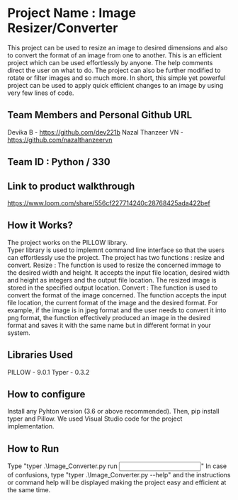 # Project Name : Image Resizer/Converter
This project can be used to resize an image to desired dimensions and also to convert the format of an image from one to another. This is an efficient project which can be used effortlessly by anyone. The help comments direct the user on what to do. The project can also be further modified to rotate or filter images and so much more. In short, this simple yet powerful project can be used to apply quick efficient changes to an image by using very few lines of code.
## Team Members and Personal Github URL
Devika B - https://github.com/dev221b
Nazal Thanzeer VN - https://github.com/nazalthanzeervn
## Team ID : Python / 330
## Link to product walkthrough
https://www.loom.com/share/556cf227714240c28768425ada422bef
## How it Works?
The project works on the PILLOW library.  
Typer library is used to implemnt command line interface so that the users can effortlessly use the project. 
The project has two functions : resize and convert. 
Resize : The function is used to resize the concerned immage to the desired width and height. It accepts the input file location, desired width and height as integers and the output file location. The resized image is stored in the specified output location. 
Convert : The function is used to convert the format of the image concerned. The function accepts the input file location, the current format of the image and the desired format. For example, if the image is in jpeg format and the user needs to convert it into png format, the function effectively produced an image in the desired format and saves it with the same name but in different format in your system. 
## Libraries Used
PILLOW - 9.0.1
Typer - 0.3.2
## How to configure
Install any Pyhton version (3.6 or above recommended). Then,
pip install typer and Pillow.
We used Visual Studio code for the project implementation.
## How to Run
Type "typer .\Image_Converter.py run *<command you wish to run>* *<input paramaters>*"
In case of confusions, type "typer .\Image_Converter.py --help" and the instructions or command help will be displayed making the project easy and efficient at the same time.
